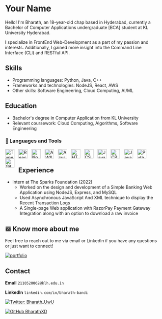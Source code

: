 # Your Name

 Hello! I'm Bharath, an 18-year-old chap based in Hyderabad, currently a Bachelor of Computer Applications undergraduate [BCA] student at KL University Hyderabad.


 I specialize in FrontEnd Web-Development as a part of my passion and interests. Additionally, I gained more insight into the Command Line Interface (CLI) and RESTful API.

## Skills

- Programming languages: Python, Java, C++
- Frameworks and technologies: NodeJS, React, AWS
- Other skills: Software Engineering, Cloud Computing, AI/ML

## Education

- Bachelor's degree in Computer Application from KL University
- Relevant coursework: Cloud Computing, Algorithms, Software Engineering

### 🧰 Languages and Tools

<img align="left" alt="TypeScript" width="30px" style="padding-right:10px;"  src="https://cdn.jsdelivr.net/gh/devicons/devicon/icons/typescript/typescript-original.svg" />
<img align="left" alt="React" width="30px" style="padding-right:10px;"  src="https://cdn.jsdelivr.net/gh/devicons/devicon/icons/react/react-original.svg" />          
<img align="left" alt="NodeJS" width="30px" style="padding-right:10px;"  src="https://cdn.jsdelivr.net/gh/devicons/devicon/icons/nodejs/nodejs-original.svg" />
<img align="left" alt="AWS" width="30px" style="padding-right:10px;"  src="https://cdn.jsdelivr.net/gh/devicons/devicon/icons/amazonwebservices/amazonwebservices-original-wordmark.svg" />
<img align="left" alt="Azure" width="30px" style="padding-right:10px;"  src="https://cdn.jsdelivr.net/gh/devicons/devicon/icons/azure/azure-original.svg" />                    
<img align="left" alt="HTML5" width="30px" style="padding-right:10px;"  src="https://cdn.jsdelivr.net/gh/devicons/devicon/icons/html5/html5-original.svg" />
<img align="left" alt="CSS3" width="30px" style="padding-right:10px;"  src="https://cdn.jsdelivr.net/gh/devicons/devicon/icons/css3/css3-original.svg" />
<img align="left" alt="JavaScript" width="30px" style="padding-right:10px;"  src="https://cdn.jsdelivr.net/gh/devicons/devicon/icons/javascript/javascript-original.svg" />
<img align="left" alt="CPP" width="30px" style="padding-right:10px;"  src="https://cdn.jsdelivr.net/gh/devicons/devicon/icons/cplusplus/cplusplus-line.svg" />
<img align="left" alt="Java Core" width="30px" style="padding-right:10px;"  src="https://cdn.jsdelivr.net/gh/devicons/devicon/icons/java/java-original.svg" />
<img align="left" alt="Python3" width="30px" style="padding-right:10px;"  src="https://cdn.jsdelivr.net/gh/devicons/devicon/icons/python/python-original.svg" />
<img align="left" alt="Git" width="30px" style="padding-right:10px;"  src="https://cdn.jsdelivr.net/gh/devicons/devicon/icons/git/git-original.svg" />

<br />

#

## Experience

- Intern at The Sparks Foundation (2022)
  - Worked on the design and development of a Simple Banking Web Application using NodeJS, Express, and MySQL
  - Used Asynchronous JavaScript And XML technique to display the Recent Transaction Logs
  - A Single-page Web application with RazorPay Payment Gateway Integration along with an option to download a raw invoice

## 𝌕 Know more about me

Feel free to reach out to me via email or LinkedIn if you have any questions or just want to connect!

[![portfolio](https://img.shields.io/badge/my_portfolio-000?style=for-the-badge&logo=ko-fi&logoColor=white)](https://BharathBandi.me)

## Contact

**Email** `2110520062@klh.edu.in`

**LinkedIn** `linkedin.com/in/bharath-bandi`

[![Twitter: Bharath_UwU](https://img.shields.io/twitter/follow/Bharath_UwU?style=social)](https://twitter.com/bharath_uwu)

[![GitHub BharathXD](https://img.shields.io/github/followers/BharathXD?style=social)](https://github.com/BharathXD)

